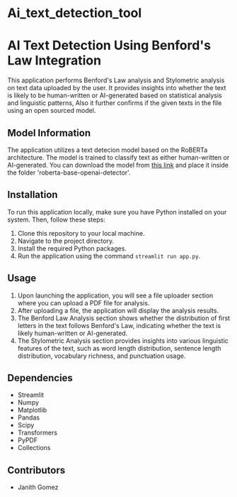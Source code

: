 # Ai_text_detection_tool
# AI Text Detection Using Benford's Law Integration 

This application performs Benford's Law analysis and Stylometric analysis on text data uploaded by the user. It provides insights into whether the text is likely to be human-written or AI-generated based on statistical analysis and linguistic patterns, Also it further confirms if the given texts in the file using an open sourced model.

## Model Information
The application utilizes a text detecion model based on the RoBERTa architecture. The model is trained to classify text as either human-written or AI-generated. You can download the model from [this link](https://staffsuniversity-my.sharepoint.com/:u:/g/personal/g029158m_student_staffs_ac_uk/EZppxmSEIu1DpeD8Thviu78B7uKtG60fQZP6q-LyQg-sSA?e=thugZh) and place it inside the folder 'roberta-base-openai-detector'.

## Installation
To run this application locally, make sure you have Python installed on your system. Then, follow these steps:
1. Clone this repository to your local machine.
2. Navigate to the project directory.
3. Install the required Python packages.
4. Run the application using the command `streamlit run app.py`.

## Usage
1. Upon launching the application, you will see a file uploader section where you can upload a PDF  file for analysis.
2. After uploading a file, the application will display the analysis results.
3. The Benford Law Analysis section shows whether the distribution of first letters in the text follows Benford's Law, indicating whether the text is likely human-written or AI-generated.
4. The Stylometric Analysis section provides insights into various linguistic features of the text, such as word length distribution, sentence length distribution, vocabulary richness, and punctuation usage.

## Dependencies
- Streamlit
- Numpy
- Matplotlib
- Pandas
- Scipy
- Transformers
- PyPDF
- Collections

## Contributors
- Janith Gomez

